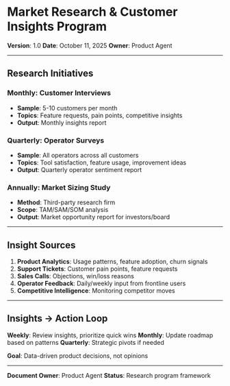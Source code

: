 # Market Research & Customer Insights Program

**Version**: 1.0
**Date**: October 11, 2025
**Owner**: Product Agent

---

## Research Initiatives

### Monthly: Customer Interviews

- **Sample**: 5-10 customers per month
- **Topics**: Feature requests, pain points, competitive insights
- **Output**: Monthly insights report

### Quarterly: Operator Surveys

- **Sample**: All operators across all customers
- **Topics**: Tool satisfaction, feature usage, improvement ideas
- **Output**: Quarterly operator sentiment report

### Annually: Market Sizing Study

- **Method**: Third-party research firm
- **Scope**: TAM/SAM/SOM analysis
- **Output**: Market opportunity report for investors/board

---

## Insight Sources

1. **Product Analytics**: Usage patterns, feature adoption, churn signals
2. **Support Tickets**: Customer pain points, feature requests
3. **Sales Calls**: Objections, win/loss reasons
4. **Operator Feedback**: Daily/weekly input from frontline users
5. **Competitive Intelligence**: Monitoring competitor moves

---

## Insights → Action Loop

**Weekly**: Review insights, prioritize quick wins
**Monthly**: Update roadmap based on patterns
**Quarterly**: Strategic pivots if needed

**Goal**: Data-driven product decisions, not opinions

---

**Document Owner**: Product Agent
**Status**: Research program framework
